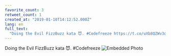 ```yaml
---
favorite_count: 3
retweet_count: 1
created_at: "2019-01-10T14:12:52.000Z"
lang: en
full_text:
  "Doing the Evil FizzBuzz kata 😈. #Codefreeze https://t.co/uXb8QZWv3o"
---
```


Doing the Evil FizzBuzz kata 😈. #Codefreeze
![Embedded Photo](https://twitter-media-coderbyheart.s3.eu-north-1.amazonaws.com/1083366065059627008-DwjjrtTX0AAVVyv.jpg)
